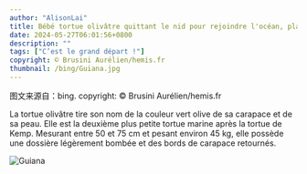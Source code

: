 ```yaml
---
author: "AlisonLai"
title: Bébé tortue olivâtre quittant le nid pour rejoindre l'océan, plage de Remire-Montjoly, Cayenne, Guyanne (© Brusini Aurélien/hemis.fr)
date: 2024-05-27T06:01:56+0800
description: ""
tags: ["C’est le grand départ !"]
copyright: © Brusini Aurélien/hemis.fr
thumbnail: /bing/Guiana.jpg
---
```

图文来源自：bing.  copyright: © Brusini Aurélien/hemis.fr

La tortue olivâtre tire son nom de la couleur vert olive de sa carapace et de sa peau. Elle est la deuxième plus petite tortue marine après la tortue de Kemp. Mesurant entre 50 et 75 cm et pesant environ 45 kg, elle possède une dossière légèrement bombée et des bords de carapace retournés.

![Guiana](/bing/Guiana.jpg)